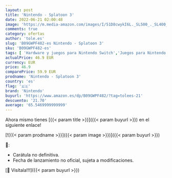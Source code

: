 ```yaml
---
layout: post
title: 'Nintendo - Splatoon 3'
date: 2022-06-21 02:00:48
image: 'https://m.media-amazon.com/images/I/51D8cwykI6L._SL500_._SL400_.jpg'
comments: true
category: ofertas
author: 'tole.es'
slug: 'B09GWPF482-es Nintendo - Splatoon 3'
sku: 'B09GWPF482-es'
tags: [ 'Hardware y juegos para Nintendo Switch','Juegos para Nintendo Switch','Videojuegos','nintendo','🇪🇸', ]
actualPrice: 46.9 EUR
currency: EUR
price: 46.9
comparePrice: 59.9 EUR
prodname: 'Nintendo - Splatoon 3'
country: 'es'
flag: '🇪🇸'
brand: 'Nintendo'
buyurl: 'https://www.amazon.es/dp/B09GWPF482/?tag=tolees-21'
descuento: '21.70'
average: '65.5469999999999'
---
```


Ahora mismo tienes [{{< param title >}}]({{< param buyurl >}}) en el siguiente enlace!

[![{{< param prodname >}}]({{< param image >}})]({{< param buyurl >}})

🔎:

- Carátula no definitiva.
- Fecha de lanzamiento no oficial, sujeta a modificaciones.

[🛒 Visítala!!!]({{< param buyurl >}})

